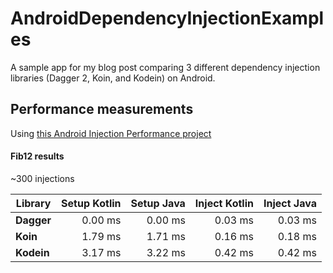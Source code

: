 # AndroidDependencyInjectionExamples
A sample app for my blog post comparing 3 different dependency injection libraries (Dagger 2, Koin, and Kodein) on Android.

## Performance measurements
Using [this Android Injection Performance project](https://github.com/Sloy/android-dependency-injection-performance)

#### Fib12 results
~300 injections

Library     | Setup Kotlin | Setup Java | Inject Kotlin | Inject Java
------------| ------------:| ----------:| -------------:| -----------:
**Dagger**  | 0.00 ms      | 0.00 ms    | 0.03 ms       | 0.03 ms
**Koin**    | 1.79 ms      | 1.71 ms    | 0.16 ms       | 0.18 ms
**Kodein**  | 3.17 ms      | 3.22 ms    | 0.42 ms       | 0.42 ms
